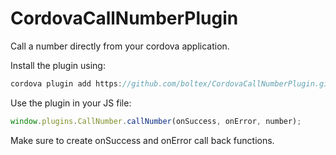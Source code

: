CordovaCallNumberPlugin
=======================

Call a number directly from your cordova application.

Install the plugin using:

``` java
cordova plugin add https://github.com/boltex/CordovaCallNumberPlugin.git
```

Use the plugin in your JS file:
``` javascript
window.plugins.CallNumber.callNumber(onSuccess, onError, number);
```

Make sure to create onSuccess and onError call back functions.
